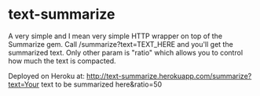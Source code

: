 text-summarize
==============

A very simple and I mean very simple HTTP wrapper on top of the Summarize gem. Call /summarize?text=TEXT_HERE and you'll get the summarized text. Only other param is "ratio" which allows you to control how much the text is compacted.

Deployed on Heroku at: http://text-summarize.herokuapp.com/summarize?text=Your text to be summarized here&ratio=50